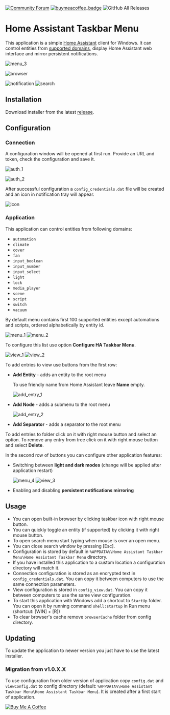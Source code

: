 [![Community Forum](https://img.shields.io/badge/Community-Forum-41BDF5.svg?style=popout)](https://community.home-assistant.io/t/home-assistant-taskbar-menu-for-windows)
[![buymeacoffee_badge](https://img.shields.io/badge/Donate-buymeacoffe-ff813f?style=flat)](https://www.buymeacoffee.com/PiotrMachowski)
![GitHub All Releases](https://img.shields.io/github/downloads/Piotrmachowski/Home-Assistant-Taskbar-Menu/total)

# Home Assistant Taskbar Menu

This application is a simple [Home Assistant](https://www.home-assistant.io/) client for Windows.
It can control entities from [supported domains](#application), display Home Assistant web interface and mirror persistent notifications.

![menu_3](https://github.com/PiotrMachowski/Home-Assistant-Taskbar-Menu/raw/master/Images/menu_3.png)

![browser](https://github.com/PiotrMachowski/Home-Assistant-Taskbar-Menu/raw/master/Images/browser.png)

![notification](https://github.com/PiotrMachowski/Home-Assistant-Taskbar-Menu/raw/master/Images/notification.png)
![search](https://github.com/PiotrMachowski/Home-Assistant-Taskbar-Menu/raw/master/Images/search.png)

## Installation

Download installer from the latest [release](https://github.com/PiotrMachowski/Home-Assistant-Taskbar-Menu/releases/latest).

## Configuration

### Connection

A configuration window will be opened at first run. Provide an URL and token, check the configuration and save it.

![auth_1](https://github.com/PiotrMachowski/Home-Assistant-Taskbar-Menu/raw/master/Images/auth_1.png)

![auth_2](https://github.com/PiotrMachowski/Home-Assistant-Taskbar-Menu/raw/master/Images/auth_2.png)

After successful configuration a `config_credentials.dat` file will be created and an icon in notification tray will appear.

![icon](https://github.com/PiotrMachowski/Home-Assistant-Taskbar-Menu/raw/master/Images/icon.png)


### Application

This application can control entities from following domains:
* `automation`
* `climate`
* `cover`
* `fan`
* `input_boolean`
* `input_number`
* `input_select`
* `light`
* `lock`
* `media_player`
* `scene`
* `script`
* `switch`
* `vacuum`

By default menu contains first 100 supported entities except automations and scripts, ordered alphabetically by entity id.

![menu_1](https://github.com/PiotrMachowski/Home-Assistant-Taskbar-Menu/raw/master/Images/menu_1.png)
![menu_2](https://github.com/PiotrMachowski/Home-Assistant-Taskbar-Menu/raw/master/Images/menu_2.png)

To configure this list use option **Configure HA Taskbar Menu**.

![view_1](https://github.com/PiotrMachowski/Home-Assistant-Taskbar-Menu/raw/master/Images/view_1.png)
![view_2](https://github.com/PiotrMachowski/Home-Assistant-Taskbar-Menu/raw/master/Images/view_2.png)

To add entries to view use buttons from the first row:
* **Add Entity** - adds an entity to the root menu
  
  To use friendly name from Home Assistant leave **Name** empty.
  
  ![add_entry_1](https://github.com/PiotrMachowski/Home-Assistant-Taskbar-Menu/raw/master/Images/add_entry_1.png)
  
* **Add Node** - adds a submenu to the root menu

  ![add_entry_2](https://github.com/PiotrMachowski/Home-Assistant-Taskbar-Menu/raw/master/Images/add_entry_2.png)

* **Add Separator** - adds a separator to the root menu

To add entries to folder click on it with right mouse button and select an option.
To remove any entry from tree click on it with right mouse button and select **Delete**.

In the second row of buttons you can configure other application features:
* Switching between **light and dark modes** (change will be applied after application restart)  

  ![menu_4](https://github.com/PiotrMachowski/Home-Assistant-Taskbar-Menu/raw/master/Images/menu_4.png)
  ![view_3](https://github.com/PiotrMachowski/Home-Assistant-Taskbar-Menu/raw/master/Images/view_3.png)

* Enabling and disabling **persistent notifications mirroring**

## Usage

* You can open built-in browser by clicking taskbar icon with right mouse button.
* You can quickly toggle an entity (if supported) by clicking it with right mouse button.
* To open search menu start typing when mouse is over an open menu.
* You can close search window by pressing [Esc].
* Configuration is stored by default in `%APPDATA%\Home Assistant Taskbar Menu\Home Assistant Taskbar Menu` directory.
* If you have installed this application to a custom location a configuration directory will match it.
* Connection configuration is stored as an encrypted text in `config_credentials.dat`. 
You can copy it between computers to use the same connection parameters.
* View configuration is stored in `config_view.dat`.
You can copy it between computers to use the same view configuration.
* To start this application with Windows add a shortcut to `StartUp` folder. You can open it by running command `shell:startup` in Run menu (shortcut: [WIN] + [R])
* To clear browser's cache remove `browserCache` folder from config directory.


## Updating

To update the application to newer version you just have to use the latest installer.

### Migration from v1.0.X.X

To use configuration from older version of application copy `config.dat` and `viewConfig.dat` to config directory (default: `%APPDATA%\Home Assistant Taskbar Menu\Home Assistant Taskbar Menu`). It is created after a first start of application.


<a href="https://www.buymeacoffee.com/PiotrMachowski" target="_blank"><img src="https://bmc-cdn.nyc3.digitaloceanspaces.com/BMC-button-images/custom_images/orange_img.png" alt="Buy Me A Coffee" style="height: auto !important;width: auto !important;" ></a>
